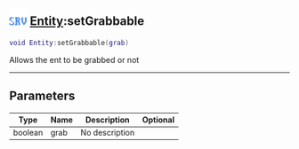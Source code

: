 ## <img src="../../.gitbook/assets/server.png" width="32" height="32" /> [Entity](../entity/README.md):setGrabbable

```lua
void Entity:setGrabbable(grab)
```

Allows the ent to be grabbed or not

-----------------
## Parameters

| Type   | Name | Description | Optional |
| ------ | ---- | ----------- | -------: |
| boolean | grab | No description |  |
